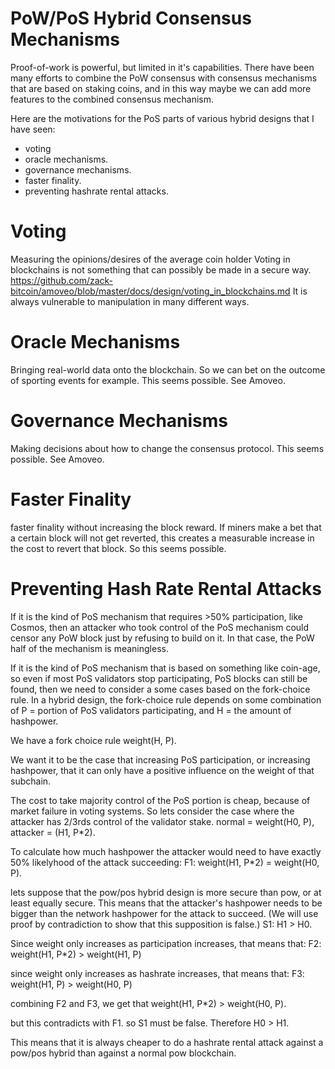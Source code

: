 PoW/PoS Hybrid Consensus Mechanisms
=========

Proof-of-work is powerful, but limited in it's capabilities.
There have been many efforts to combine the PoW consensus with consensus mechanisms that are based on staking coins, and in this way maybe we can add more features to the combined consensus mechanism.

Here are the motivations for the PoS parts of various hybrid designs that I have seen:
* voting
* oracle mechanisms.
* governance mechanisms. 
* faster finality.
* preventing hashrate rental attacks.

Voting
========

Measuring the opinions/desires of the average coin holder
Voting in blockchains is not something that can possibly be made in a secure way. https://github.com/zack-bitcoin/amoveo/blob/master/docs/design/voting_in_blockchains.md
It is always vulnerable to manipulation in many different ways.

Oracle Mechanisms
=========

Bringing real-world data onto the blockchain. So we can bet on the outcome of sporting events for example.
This seems possible. See Amoveo.


Governance Mechanisms
========

Making decisions about how to change the consensus protocol.
This seems possible. See Amoveo.

Faster Finality
========

faster finality without increasing the block reward.
If miners make a bet that a certain block will not get reverted, this creates a measurable increase in the cost to revert that block.
So this seems possible.

Preventing Hash Rate Rental Attacks
========

If it is the kind of PoS mechanism that requires >50% participation, like Cosmos, then an attacker who took control of the PoS mechanism could censor any PoW block just by refusing to build on it. In that case, the PoW half of the mechanism is meaningless.

If it is the kind of PoS mechanism that is based on something like coin-age, so even if most PoS validators stop participating, PoS blocks can still be found, then we need to consider a some cases based on the fork-choice rule.
In a hybrid design, the fork-choice rule depends on some combination of P = portion of PoS validators participating, and H = the amount of hashpower.

We have a fork choice rule weight(H, P).

We want it to be the case that increasing PoS participation, or increasing hashpower, that it can only have a positive influence on the weight of that subchain.

The cost to take majority control of the PoS portion is cheap, because of market failure in voting systems. So lets consider the case where the attacker has 2/3rds control of the validator stake.
normal = weight(H0, P), attacker = (H1, P*2).

To calculate how much hashpower the attacker would need to have exactly 50% likelyhood of the attack succeeding:
F1: weight(H1, P*2) = weight(H0, P).

lets suppose that the pow/pos hybrid design is more secure than pow, or at least equally secure. This means that the attacker's hashpower needs to be bigger than the network hashpower for the attack to succeed. (We will use proof by contradiction to show that this supposition is false.)
S1: H1 > H0.

Since weight only increases as participation increases, that means that:
F2: weight(H1, P*2) > weight(H1, P)

since weight only increases as hashrate increases, that means that:
F3: weight(H1, P) > weight(H0, P)

combining F2 and F3, we get that
weight(H1, P*2) > weight(H0, P).

but this contradicts with F1.
so S1 must be false.
Therefore H0 > H1.

This means that it is always cheaper to do a hashrate rental attack against a pow/pos hybrid than against a normal pow blockchain.

